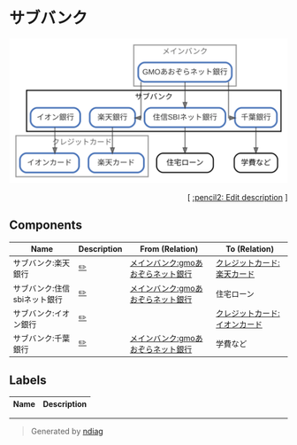 # サブバンク

![view](node-サブバンク.svg)



<p align="right">
  [ <a href="../ndiag.descriptions/_node-サブバンク.md">:pencil2: Edit description</a> ]
</p>

## Components

| Name | Description | From (Relation) | To (Relation) |
| --- | --- | --- | --- |
| サブバンク:楽天銀行 |  <a href="../ndiag.descriptions/_component-サブバンク_楽天銀行.md">:pencil2:</a> | [メインバンク:gmoあおぞらネット銀行](node-メインバンク.md) | [クレジットカード:楽天カード](node-クレジットカード.md) |
| サブバンク:住信sbiネット銀行 |  <a href="../ndiag.descriptions/_component-サブバンク_住信sbiネット銀行.md">:pencil2:</a> | [メインバンク:gmoあおぞらネット銀行](node-メインバンク.md) | 住宅ローン |
| サブバンク:イオン銀行 |  <a href="../ndiag.descriptions/_component-サブバンク_イオン銀行.md">:pencil2:</a> |  | [クレジットカード:イオンカード](node-クレジットカード.md) |
| サブバンク:千葉銀行 |  <a href="../ndiag.descriptions/_component-サブバンク_千葉銀行.md">:pencil2:</a> | [メインバンク:gmoあおぞらネット銀行](node-メインバンク.md) | 学費など |

## Labels

| Name | Description |
| --- | --- |

---

> Generated by [ndiag](https://github.com/k1LoW/ndiag)
